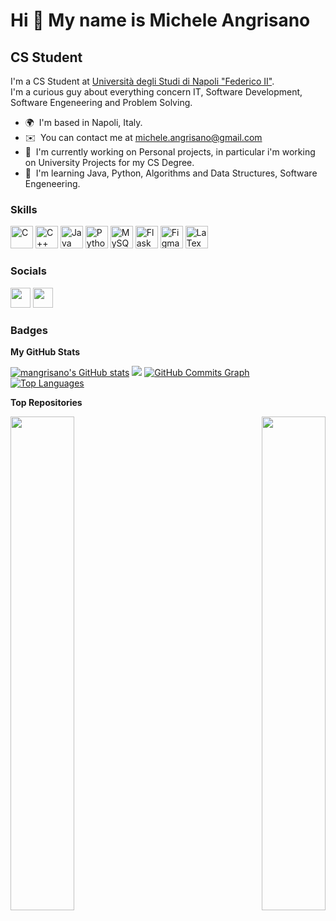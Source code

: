 Hi 👋 My name is Michele Angrisano 
==================================  
CS Student 
----------  
I'm a CS Student at [Università degli Studi di Napoli "Federico II"](https://informatica.dieti.unina.it/index.php/it/).   
I'm a curious guy about everything concern IT, Software Development, Software Engeneering and Problem Solving.

* 🌍  I'm based in Napoli, Italy. 
* ✉️  You can contact me at [michele.angrisano@gmail.com](mailto:michele.angrisano@gmail.com) 
* 🚀  I'm currently working on Personal projects, in particular i'm working on University Projects for my CS Degree.
* 🧠  I'm learning Java, Python, Algorithms and Data Structures, Software Engeneering.

### Skills

<p align="left"> 
<a href="https://docs.microsoft.com/en-us/cpp/?view=msvc-170" target="_blank" rel="noreferrer"><img src="https://raw.githubusercontent.com/danielcranney/readme-generator/main/public/icons/skills/c-colored.svg" width="36" height="36" alt="C" /></a> 
<a href="https://docs.microsoft.com/en-us/cpp/?view=msvc-170" target="_blank" rel="noreferrer"><img src="https://raw.githubusercontent.com/danielcranney/readme-generator/main/public/icons/skills/cplusplus-colored.svg" width="36" height="36" alt="C++" /></a> 
<a href="https://www.oracle.com/java/" target="_blank" rel="noreferrer"><img src="https://raw.githubusercontent.com/danielcranney/readme-generator/main/public/icons/skills/java-colored.svg" width="36" height="36" alt="Java" /></a> <a href="https://www.python.org/" target="_blank" rel="noreferrer"><img src="https://raw.githubusercontent.com/danielcranney/readme-generator/main/public/icons/skills/python-colored.svg" width="36" height="36" alt="Python" /></a> 
<a href="https://www.mysql.com/" target="_blank" rel="noreferrer"><img src="https://raw.githubusercontent.com/danielcranney/readme-generator/main/public/icons/skills/mysql-colored.svg" width="36" height="36" alt="MySQL" /></a> 
<a href="https://flask.palletsprojects.com/en/2.0.x/" target="_blank" rel="noreferrer"><img src="https://raw.githubusercontent.com/danielcranney/readme-generator/main/public/icons/skills/flask-colored-dark.svg" width="36" height="36" alt="Flask" /></a> 
<a href="https://www.figma.com/" target="_blank" rel="noreferrer"><img src="https://raw.githubusercontent.com/danielcranney/readme-generator/main/public/icons/skills/figma-colored.svg" width="36" height="36" alt="Figma" /></a> 
<a href="https://www.latex-project.org/" target="_blank" rel="noreferrer"><img src="https://upload.wikimedia.org/wikipedia/commons/thumb/9/92/LaTeX_logo.svg/2560px-LaTeX_logo.svg.png" width="36" height="36" alt="LaTex" /></a> 

</p>

 ### Socials  
 <p align="left"> 
 <a href="https://www.github.com/mangrisano" target="_blank" rel="noreferrer"><img src="https://raw.githubusercontent.com/danielcranney/readme-generator/main/public/icons/socials/github-dark.svg" width="32" height="32" /></a> 
 <a href="https://www.twitter.com/m_angrisano" target="_blank" rel="noreferrer"><img src="https://raw.githubusercontent.com/danielcranney/readme-generator/main/public/icons/socials/twitter.svg" width="32" height="32" /></a>
 </p>
 
### Badges

<b>My GitHub Stats</b>

<a href="http://www.github.com/mangrisano"><img src="https://github-readme-stats.vercel.app/api?username=mangrisano&show_icons=true&hide=&count_private=true&title_color=0891b2&text_color=ffffff&icon_color=0891b2&bg_color=1c1917&hide_border=true&show_icons=true" alt="mangrisano's GitHub stats" /></a>
<a href="http://www.github.com/mangrisano"><img src="https://github-readme-streak-stats.herokuapp.com/?user=mangrisano&stroke=ffffff&background=1c1917&ring=0891b2&fire=0891b2&currStreakNum=ffffff&currStreakLabel=0891b2&sideNums=ffffff&sideLabels=ffffff&dates=ffffff&hide_border=true" /></a>
<a href="http://www.github.com/mangrisano"><img src="https://activity-graph.herokuapp.com/graph?username=mangrisano&bg_color=1c1917&color=ffffff&line=0891b2&point=ffffff&area_color=1c1917&area=true&hide_border=true&custom_title=GitHub%20Commits%20Graph" alt="GitHub Commits Graph" /></a>
<a href="https://github.com/mangrisano" align="left"><img src="https://github-readme-stats.vercel.app/api/top-langs/?username=mangrisano&langs_count=10&title_color=0891b2&text_color=ffffff&icon_color=0891b2&bg_color=1c1917&hide_border=true&locale=en&custom_title=Top%20%Languages" alt="Top Languages" /></a>

<b>Top Repositories</b>

<div width="100%" align="center">
<a href="https://github.com/mangrisano/ftp-mirror" align="left"><img align="left" width="45%" src="https://github-readme-stats.vercel.app/api/pin/?username=mangrisano&repo=ftp-mirror&title_color=0891b2&text_color=ffffff&icon_color=0891b2&bg_color=1c1917&hide_border=true&locale=en" /></a>
<a href="https://github.com/mangrisano/adt-lib" align="right"><img align="right" width="45%" src="https://github-readme-stats.vercel.app/api/pin/?username=mangrisano&repo=adt-lib&title_color=0891b2&text_color=ffffff&icon_color=0891b2&bg_color=1c1917&hide_border=true&locale=en" /></a>
